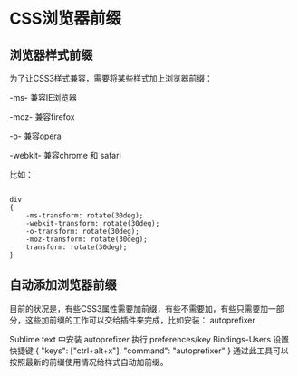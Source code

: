 # CSS浏览器前缀


## 浏览器样式前缀

为了让CSS3样式兼容，需要将某些样式加上浏览器前缀：

-ms- 兼容IE浏览器

-moz- 兼容firefox

-o- 兼容opera

-webkit- 兼容chrome 和 safari

比如：

```

div
{    
    -ms-transform: rotate(30deg);        
    -webkit-transform: rotate(30deg);    
    -o-transform: rotate(30deg);        
    -moz-transform: rotate(30deg);    
    transform: rotate(30deg);
}
```


## 自动添加浏览器前缀
目前的状况是，有些CSS3属性需要加前缀，有些不需要加，有些只需要加一部分，这些加前缀的工作可以交给插件来完成，比如安装： autoprefixer

Sublime text 中安装 autoprefixer 执行 preferences/key Bindings-Users 设置快捷键 { "keys": ["ctrl+alt+x"], "command": "autoprefixer" } 通过此工具可以按照最新的前缀使用情况给样式自动加前缀。